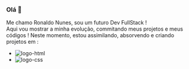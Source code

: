 ### Olá 👋

Me chamo Ronaldo Nunes, sou um futuro Dev FullStack !
<br>
Aqui vou mostrar a minha evolução, commitando meus projetos e meus códigos !
Neste momento, estou assimilando, absorvendo e criando projetos em :

- <img src="https://img.shields.io/badge/HTML5-E34F26?style=for-the-badge&logo=html5&logoColor=white" alt="logo-html"/>
- <img src="https://img.shields.io/badge/CSS3-1572B6?style=for-the-badge&logo=css3&logoColor=white" alt="logo-css"/>
